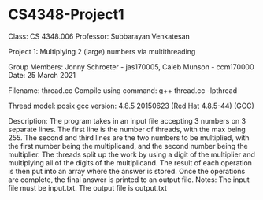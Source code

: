 # CS4348-Project1
 Class: CS 4348.006 Professor: Subbarayan Venkatesan  
 
 Project 1: Multiplying 2 (large) numbers via multithreading 
 
 Group Members: Jonny Schroeter - jas170005, Caleb Munson - ccm170000 
 Date: 25 March 2021 
 

 Filename: thread.cc 
 Compile using command: g++ thread.cc -lpthread  

 Thread model: posix 
 gcc version: 4.8.5 20150623 (Red Hat 4.8.5-44) (GCC) 

 Description: The program takes in an input file accepting 3 numbers on 3 separate lines. The first line is the number of threads, with the max being 255. The second and third lines are the two numbers to be multiplied, with the first number being the multiplicand, and the second number being the multiplier. The threads split up the work by using a digit of the multiplier and multiplying all of the digits of the multiplicand. The result of each operation is then put into an array where the answer is stored. Once the operations are complete, the final answer is printed to an output file.  Notes: The input file must be input.txt. The output file is output.txt
